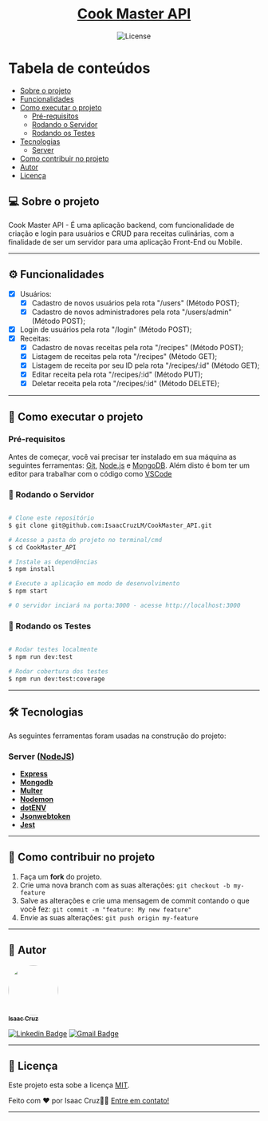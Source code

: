 
<h1 align="center">
     <a href="#" alt="site do ecoleta"> Cook Master API </a>
</h1>

<p align="center"> 
  <img alt="License" src="https://img.shields.io/badge/license-MIT-brightgreen">
</p>

Tabela de conteúdos
=================
<!--ts-->
   * [Sobre o projeto](#-sobre-o-projeto)
   * [Funcionalidades](#%EF%B8%8F-funcionalidades)
   * [Como executar o projeto](#-como-executar-o-projeto)
     * [Pré-requisitos](#pré-requisitos)
     * [Rodando o Servidor](#-rodando-o-servidor)
     * [Rodando os Testes](#-rodando-os-testes)
   * [Tecnologias](#-tecnologias)
     * [Server](#server)
   * [Como contribuir no projeto](#-como-contribuir-no-projeto)
   * [Autor](#-autor)
   * [Licença](#-licença)
<!--te-->

## 💻 Sobre o projeto

Cook Master API - É uma aplicação backend, com funcionalidade de criação e login para usuários e CRUD para receitas culinárias, com a finalidade de ser um servidor para uma aplicação Front-End ou Mobile.

---

## ⚙️ Funcionalidades

- [x] Usuários:
  - [x] Cadastro de novos usuários pela rota "/users" (Método POST);
  - [x] Cadastro de novos administradores pela rota "/users/admin" (Método POST);
- [x] Login de usuários pela rota "/login" (Método POST);
- [x] Receitas:
  - [x] Cadastro de novas receitas pela rota "/recipes" (Método POST);
  - [x] Listagem de receitas pela rota "/recipes" (Método GET);
  - [x] Listagem de receita por seu ID pela rota "/recipes/:id" (Método GET);
  - [x] Editar receita pela rota "/recipes/:id" (Método PUT);
  - [x] Deletar receita pela rota "/recipes/:id" (Método DELETE);

---

## 🚀 Como executar o projeto

### Pré-requisitos

Antes de começar, você vai precisar ter instalado em sua máquina as seguintes ferramentas:
[Git](https://git-scm.com), [Node.js](https://nodejs.org/en/) e [MongoDB](https://www.mongodb.com/). 
Além disto é bom ter um editor para trabalhar com o código como [VSCode](https://code.visualstudio.com/)

### 🎲 Rodando o Servidor

```bash

# Clone este repositório
$ git clone git@github.com:IsaacCruzLM/CookMaster_API.git

# Acesse a pasta do projeto no terminal/cmd
$ cd CookMaster_API

# Instale as dependências
$ npm install

# Execute a aplicação em modo de desenvolvimento
$ npm start

# O servidor inciará na porta:3000 - acesse http://localhost:3000

```

### 🎲 Rodando os Testes

```bash

# Rodar testes localmente
$ npm run dev:test

# Rodar cobertura dos testes
$ npm run dev:test:coverage

```

---

## 🛠 Tecnologias

As seguintes ferramentas foram usadas na construção do projeto:

### [](https://github.com/IsaacCruzLM/Blog_API/blob/main/README.md#server)**Server**  ([NodeJS](https://nodejs.org/en/))

-   **[Express](https://expressjs.com/)**
-   **[Mongodb](https://www.mongodb.com/)**
-   **[Multer](https://www.npmjs.com/package/multer)**
-   **[Nodemon](https://www.npmjs.com/package/nodemon)**
-   **[dotENV](https://github.com/motdotla/dotenv)**
-   **[Jsonwebtoken](https://jwt.io/)**
-   **[Jest](https://jestjs.io/)**

---

## 💪 Como contribuir no projeto

1. Faça um **fork** do projeto.
2. Crie uma nova branch com as suas alterações: `git checkout -b my-feature`
3. Salve as alterações e crie uma mensagem de commit contando o que você fez: `git commit -m "feature: My new feature"`
4. Envie as suas alterações: `git push origin my-feature`

---

## 🦸 Autor

<a href="https://www.linkedin.com/in/isaaccruzz/">
 <img style="border-radius: 50%;" src="./public/profile.jpeg" width="100px;" alt=""/>
 <br />
 <sub><b>Isaac Cruz</b></sub></a>
 <br />

[![Linkedin Badge](https://img.shields.io/badge/-Isaac-blue?style=flat-square&logo=Linkedin&logoColor=white&link=https://www.linkedin.com/in/isaaccruzz/)](https://www.linkedin.com/in/isaaccruzz/) 
[![Gmail Badge](https://img.shields.io/badge/-isaac.clm1@gmail.com-c14438?style=flat-square&logo=Gmail&logoColor=white&link=mailto:isaac.clm1@gmail.com)](mailto:isaac.clm1@gmail.com)

---

## 📝 Licença

Este projeto esta sobe a licença [MIT](./LICENSE).

Feito com ❤️ por Isaac Cruz👋🏽 [Entre em contato!](https://www.linkedin.com/in/isaaccruzz/)

---
